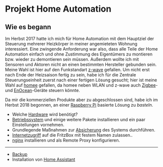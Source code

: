 # Projekt Home Automation

## Wie es begann
Im Herbst 2017 hatte ich mich für Home Automation mit dem Hauptziel der Steuerung mehrerer Heizkörper in meiner angemieteten Wohnung interessiert. Eine zwingende Anforderung war also, dass alle Teile der Home Automation einfach und ohne Zustimmung des Eigentümers zu montieren bzw. wieder zu demontieren sein müssen. Außerdem wollte ich mit Sensoren und Aktoren nicht an einen bestimmten Hersteller gebunden sein. Meine Wahl ist hier auf den Funkstandart [z-wave](https://www.z-wave.com/) gefallen.
Um nicht erst nach Ende der Heizsaison fertig zu sein, habe ich für die Zentrale Steuerungseinheit zuerst nach einer fertigen Lösung gesucht; hier ist meine Wahl auf [homee](https://hom.ee/) gefallen, da homee neben WLAN und z-wave auch [Zigbee](https://www.zigbee.org/)- und [EnOcean](https://www.enocean.com/de/)-Geräte steuern könnte.

Da mir die kommerziellen Produkte aber zu abgeschlossen sind, habe ich im Herbst 2018 begonnen, an einer [Raspberry Pi](https://de.wikipedia.org/wiki/Raspberry_Pi) basierte Lösung zu *basteln*.

* Welche [Hardware](doc/hardware.md) wird benötigt?
* [Betriebssystem](doc/betriebssystem.md) und einige weitere Pakete installieren und ein paar Einstellungen vornehmen.
* Grundlegende Maßnahmen zur [Absicherung](doc/security.md) des Systems durchführen.
* [Internetzugriff](doc/fritzbox.md) auf die FritzBox mit festem Namen zulassen..
* [nginx](doc/nginx.mg) installieren und als Remote Proxy konfigurieren.


---

* [Backup](doc/backup.md)
* Installation von [Home Assistant](doc/homeassistant.md)
